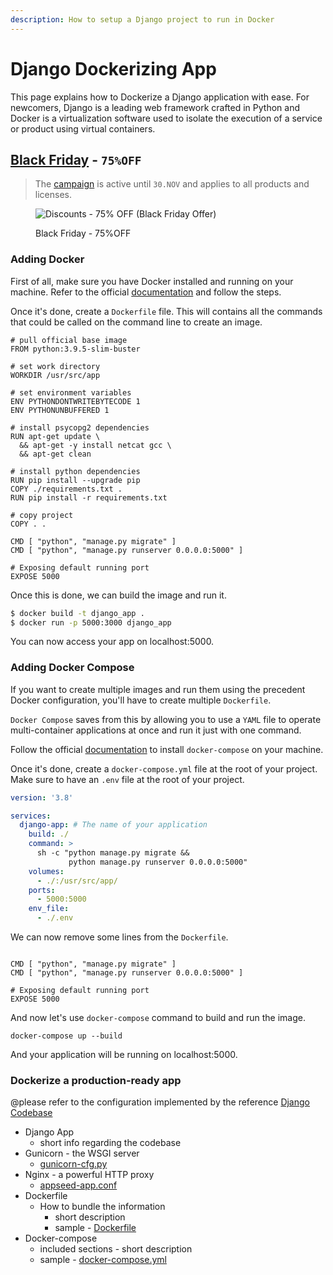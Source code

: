 ```yaml
---
description: How to setup a Django project to run in Docker
---
```


# Django Dockerizing App

This page explains how to Dockerize a Django application with ease. For newcomers, Django is a leading web framework crafted in Python and Docker is a virtualization software used to isolate the execution of a  service or product using virtual containers.&#x20;


## [Black Friday](https://appseed.us/discounts/) - `75%OFF`

> The [campaign](https://appseed.us/discounts/)  is active until `30.NOV` and applies to all products and licenses.

<figure><img src="https://user-images.githubusercontent.com/51070104/202682043-511f672d-76a2-404c-9601-ce4b77825454.jpg" alt="Discounts - 75% OFF (Black Friday Offer)"><figcaption><p>Black Friday - 75%OFF </p></figcaption></figure>


### Adding Docker

First of all, make sure you have Docker installed and running on your machine. Refer to the official [documentation](https://docs.docker.com/engine/install/) and follow the steps.

Once it's done, create a `Dockerfile` file. This will contains all the commands that could be called on the command line to create an image.

```
# pull official base image
FROM python:3.9.5-slim-buster

# set work directory
WORKDIR /usr/src/app

# set environment variables
ENV PYTHONDONTWRITEBYTECODE 1
ENV PYTHONUNBUFFERED 1

# install psycopg2 dependencies
RUN apt-get update \
  && apt-get -y install netcat gcc \
  && apt-get clean

# install python dependencies
RUN pip install --upgrade pip
COPY ./requirements.txt .
RUN pip install -r requirements.txt

# copy project
COPY . .

CMD [ "python", "manage.py migrate" ]
CMD [ "python", "manage.py runserver 0.0.0.0:5000" ]

# Exposing default running port
EXPOSE 5000
```

Once this is done, we can build the image and run it.&#x20;

```bash
$ docker build -t django_app .
$ docker run -p 5000:3000 django_app
```

You can now access your app on localhost:5000.

### Adding Docker Compose

If you want to create multiple images and run them using the precedent Docker configuration, you'll have to create multiple `Dockerfile`.&#x20;

`Docker Compose` saves from this by allowing you to use a `YAML` file to operate multi-container applications at once and run it just with one command.&#x20;

Follow the official [documentation](https://docs.docker.com/compose/install/) to install `docker-compose` on your machine.

Once it's done, create a `docker-compose.yml` file at the root of your project. Make sure to have an `.env` file at the root of your project.&#x20;

```yaml
version: '3.8'

services:
  django-app: # The name of your application
    build: ./
    command: >
      sh -c "python manage.py migrate &&
             python manage.py runserver 0.0.0.0:5000"
    volumes:
      - ./:/usr/src/app/
    ports:
      - 5000:5000
    env_file:
      - ./.env
```

We can now remove some lines from the `Dockerfile`.

```

CMD [ "python", "manage.py migrate" ]
CMD [ "python", "manage.py runserver 0.0.0.0:5000" ]

# Exposing default running port
EXPOSE 5000
```

And now let's use `docker-compose` command to build and run the image.

```
docker-compose up --build
```

And your application will be running on localhost:5000.

### Dockerize a production-ready app

@please refer to the configuration implemented by the reference [Django Codebase](https://github.com/app-generator/boilerplate-code-django-dashboard)

* Django App
  * short info regarding the codebase
* Gunicorn - the WSGI server
  * &#x20;[gunicorn-cfg.py](https://github.com/app-generator/boilerplate-code-django-dashboard/blob/master/gunicorn-cfg.py)
* Nginx - a powerful HTTP proxy&#x20;
  * &#x20;[appseed-app.conf](https://github.com/app-generator/boilerplate-code-django-dashboard/blob/master/nginx/appseed-app.conf)
* Dockerfile
  * How to bundle the information&#x20;
    * short description
    * sample -  [Dockerfile](https://github.com/app-generator/boilerplate-code-django-dashboard/blob/master/Dockerfile)
* Docker-compose
  * included sections - short description
  * sample -  [docker-compose.yml](https://github.com/app-generator/boilerplate-code-django-dashboard/blob/master/docker-compose.yml)

